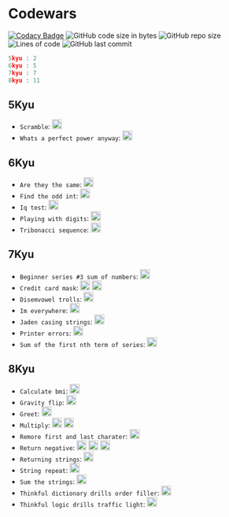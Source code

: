 # Codewars

[![Codacy Badge](https://app.codacy.com/project/badge/Grade/569dfe5fc5c84deaba902a4151cab5c5)](https://www.codacy.com/gh/Sigmanificient/codewars/dashboard?utm_source=github.com&amp;utm_medium=referral&amp;utm_content=Sigmanificient/codewars&amp;utm_campaign=Badge_Grade) 
![GitHub code size in bytes](https://img.shields.io/github/languages/code-size/Sigmanificient/codewars)
![GitHub repo size](https://img.shields.io/github/repo-size/Sigmanificient/codewars)
![Lines of code](https://img.shields.io/tokei/lines/github/Sigmanificient/codewars)
![GitHub last commit](https://img.shields.io/github/last-commit/Sigmanificient/codewars)
```c
5kyu : 2
6kyu : 5
7kyu : 7
8kyu : 11
```

## 5Kyu

*  `Scramble`:  <img src="https://github.com/Sigmanificient/codewars/blob/master/assets/py.png" height="20px">
*  `Whats a perfect power anyway`:  <img src="https://github.com/Sigmanificient/codewars/blob/master/assets/py.png" height="20px">
## 6Kyu

*  `Are they the same`:  <img src="https://github.com/Sigmanificient/codewars/blob/master/assets/py.png" height="20px">
*  `Find the odd int`:  <img src="https://github.com/Sigmanificient/codewars/blob/master/assets/py.png" height="20px">
*  `Iq test`:  <img src="https://github.com/Sigmanificient/codewars/blob/master/assets/py.png" height="20px">
*  `Playing with digits`:  <img src="https://github.com/Sigmanificient/codewars/blob/master/assets/py.png" height="20px">
*  `Tribonacci sequence`:  <img src="https://github.com/Sigmanificient/codewars/blob/master/assets/py.png" height="20px">
## 7Kyu

*  `Beginner series #3 sum of numbers`:  <img src="https://github.com/Sigmanificient/codewars/blob/master/assets/py.png" height="20px">
*  `Credit card mask`:  <img src="https://github.com/Sigmanificient/codewars/blob/master/assets/js.png" height="20px"> <img src="https://github.com/Sigmanificient/codewars/blob/master/assets/py.png" height="20px">
*  `Disemvowel trolls`:  <img src="https://github.com/Sigmanificient/codewars/blob/master/assets/py.png" height="20px">
*  `Im everywhere`:  <img src="https://github.com/Sigmanificient/codewars/blob/master/assets/py.png" height="20px">
*  `Jaden casing strings`:  <img src="https://github.com/Sigmanificient/codewars/blob/master/assets/py.png" height="20px">
*  `Printer errors`:  <img src="https://github.com/Sigmanificient/codewars/blob/master/assets/py.png" height="20px">
*  `Sum of the first nth term of series`:  <img src="https://github.com/Sigmanificient/codewars/blob/master/assets/py.png" height="20px">
## 8Kyu

*  `Calculate bmi`:  <img src="https://github.com/Sigmanificient/codewars/blob/master/assets/py.png" height="20px">
*  `Gravity flip`:  <img src="https://github.com/Sigmanificient/codewars/blob/master/assets/py.png" height="20px">
*  `Greet`:  <img src="https://github.com/Sigmanificient/codewars/blob/master/assets/py.png" height="20px">
*  `Multiply`:  <img src="https://github.com/Sigmanificient/codewars/blob/master/assets/py.png" height="20px"> <img src="https://github.com/Sigmanificient/codewars/blob/master/assets/sql.png" height="20px">
*  `Remore first and last charater`:  <img src="https://github.com/Sigmanificient/codewars/blob/master/assets/py.png" height="20px">
*  `Return negative`:  <img src="https://github.com/Sigmanificient/codewars/blob/master/assets/js.png" height="20px"> <img src="https://github.com/Sigmanificient/codewars/blob/master/assets/php.png" height="20px"> <img src="https://github.com/Sigmanificient/codewars/blob/master/assets/py.png" height="20px">
*  `Returning strings`:  <img src="https://github.com/Sigmanificient/codewars/blob/master/assets/sql.png" height="20px">
*  `String repeat`:  <img src="https://github.com/Sigmanificient/codewars/blob/master/assets/py.png" height="20px">
*  `Sum the strings`:  <img src="https://github.com/Sigmanificient/codewars/blob/master/assets/py.png" height="20px">
*  `Thinkful dictionary drills order filler`:  <img src="https://github.com/Sigmanificient/codewars/blob/master/assets/py.png" height="20px">
*  `Thinkful logic drills traffic light`:  <img src="https://github.com/Sigmanificient/codewars/blob/master/assets/py.png" height="20px">

